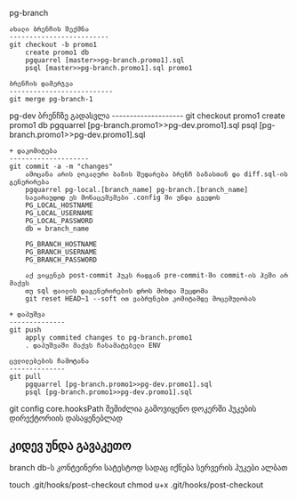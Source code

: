 pg-branch

    ახალი ბრენჩის შექმნა
    -------------------------
    git checkout -b promo1
        create promo1 db
        pgquarrel [master>>pg-branch.promo1].sql
        psql [master>>pg-branch.promo1].sql promo1

    ბრენჩის დამერჯვა
    --------------------------
    git merge pg-branch-1



pg-dev
    ბრენჩზე გადასვლა
    --------------------
    git checkout promo1
        create promo1  db
        pgquarrel [pg-branch.promo1>>pg-dev.promo1].sql
        psql [pg-branch.promo1>>pg-dev.promo1].sql

    + დაკომიტება
    --------------------
    git commit -a -m "changes"
        ამოცანა არის ლოკალური ბაზის შედარება ბრენჩ ბაზასთან და diff.sql-ის გენერირება
        pgquarrel pg-local.[branch_name] pg-branch.[branch_name]
        სავარაუდოდ ეს მონაცემემები .config ში უნდა გვედოს
        PG_LOCAL_HOSTNAME
        PG_LOCAL_USERNAME
        PG_LOCAL_PASSWORD
        db = branch_name

        PG_BRANCH_HOSTNAME
        PG_BRANCH_USERNAME
        PG_BRANCH_PASSWORD

        აქ ვიყენებ post-commit ჰუკს რადგან pre-commit-ში commit-ის ჰეში არ მაქვს
        თუ sql ფაილის დაგენერირების დროს მოხდა შეცდომა
        git reset HEAD~1 --soft ით ვაბრუნებთ კომიტამდე მოცემულობას

    + დაპუშვა
    --------------
    git push
        apply commited changes to pg-branch.promo1
        . დაპუშვაში მაქვს ჩასამატებელი ENV

    ცვლილებების ჩამოტანა
    --------------
    git pull
        pgquarrel [pg-branch.promo1>>pg-dev.promo1].sql
        psql [pg-branch.promo1>>pg-dev.promo1].sql

git config core.hooksPath შემიძლია გამოვიყენო დოკერში ჰუკების დირექტორიის დასაყენებლად

კიდევ უნდა გავაკეთო
---------------------------
branch db-ს კონტეინერი სატესტოდ სადაც იქნება სერვერის ჰუკები ალბათ





touch .git/hooks/post-checkout
chmod u+x .git/hooks/post-checkout


